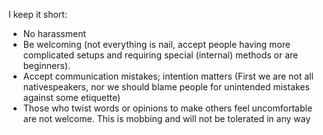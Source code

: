 I keep it short:

-   No harassment
-   Be welcoming (not everything is nail, accept people having more complicated setups and requiring special (internal) methods or are beginners).
-   Accept communication mistakes; intention matters (First we are not all nativespeakers, nor we should blame people for unintended mistakes against some etiquette)
-   Those who twist words or opinions to make others feel uncomfortable are not welcome. This is mobbing and will not be tolerated in any way
